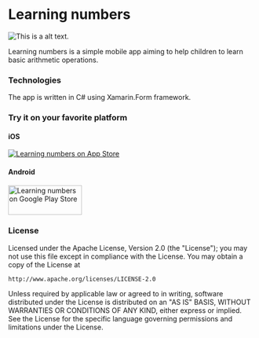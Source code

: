 # Learning numbers

![This is a alt text.](https://play-lh.googleusercontent.com/eGFiZUj5dSfHMW0CfOpAz9xZnC9kGyK1yASYoyuqihGW22LiKPO4VQt9orbQCXufiQ=w480-h960-rw)

Learning numbers is a simple mobile app aiming to help children to learn basic arithmetic operations.

### Technologies

The app is written in C# using Xamarin.Form framework.

### Try it on your favorite platform

#### iOS
<a href="https://apps.apple.com/app/1638616060">
         <img alt="Learning numbers on App Store" src="https://upload.wikimedia.org/wikipedia/commons/thumb/3/3c/Download_on_the_App_Store_Badge.svg/135px-Download_on_the_App_Store_Badge.svg.png?20170219160111">
</a> 

#### Android

<a href="https://play.google.com/store/apps/details?id=ch.joserojas.learningnumbers">
         <img alt="Learning numbers on Google Play Store" src="https://play.google.com/intl/en_us/badges/images/generic/en_badge_web_generic.png"
         width=150" height="60">
</a>


### License

Licensed under the Apache License, Version 2.0 (the "License");
you may not use this file except in compliance with the License.
You may obtain a copy of the License at

    http://www.apache.org/licenses/LICENSE-2.0

Unless required by applicable law or agreed to in writing, software
distributed under the License is distributed on an "AS IS" BASIS,
WITHOUT WARRANTIES OR CONDITIONS OF ANY KIND, either express or implied.
See the License for the specific language governing permissions and
limitations under the License.


    